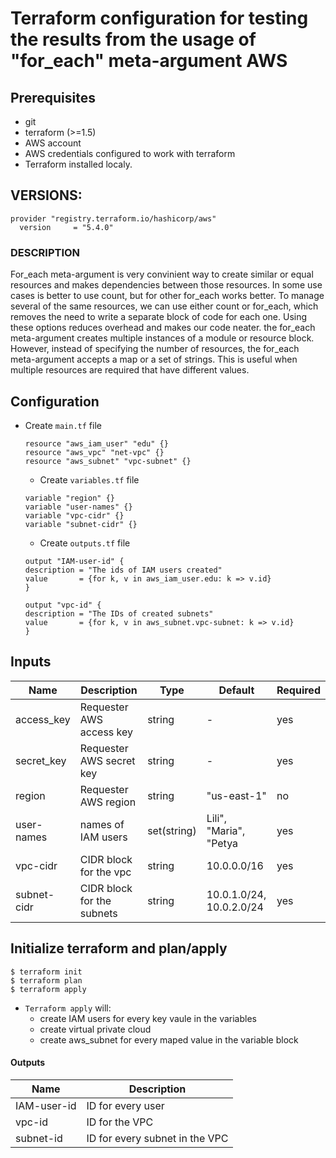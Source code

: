 # Terraform configuration for testing the results from the usage of "for_each" meta-argument AWS

## Prerequisites

- git
- terraform (>=1.5)
- AWS account
- AWS credentials configured to work with terraform
- Terraform installed localy. 

## VERSIONS: 
```
provider "registry.terraform.io/hashicorp/aws"
  version     = "5.4.0"
```

### DESCRIPTION
For_each meta-argument is very convinient way to create similar or equal resources and makes dependencies between those resources. In some use cases is better to use count, 
but for other for_each works better. To manage several of the same resources, we can use either count or for_each, which removes the need to write a separate block of code 
for each one. Using these options reduces overhead and makes our code neater. the for_each meta-argument creates multiple instances of a module or resource block. However, 
instead of specifying the number of resources, the for_each meta-argument accepts a map or a set of strings. This is useful when multiple resources are required that have different values.


## Configuration

- Create `main.tf` file
    ```
    resource "aws_iam_user" "edu" {}
    resource "aws_vpc" "net-vpc" {}
    resource "aws_subnet" "vpc-subnet" {}
    ```
    
    - Create `variables.tf` file
    ```
    variable "region" {}
    variable "user-names" {}
    variable "vpc-cidr" {}
    variable "subnet-cidr" {}
    ```
   
    - Create `outputs.tf` file
    ```
    output "IAM-user-id" {
    description = "The ids of IAM users created"
    value       = {for k, v in aws_iam_user.edu: k => v.id}
    }

    output "vpc-id" {
    description = "The IDs of created subnets"
    value       = {for k, v in aws_subnet.vpc-subnet: k => v.id}
    }
    ```


## Inputs

| Name  |	Description |	Type |  Default |	Required
| ----- | ----------- | ---- |  ------- | --------
| access_key | Requester AWS access key | string | - | yes
| secret_key | Requester AWS secret key | string | - | yes
| region | Requester AWS region | string | "us-east-1" | no
| user-names | names of IAM users | set(string) | Lili", "Maria", "Petya | yes
| vpc-cidr | CIDR block for the vpc | string | 10.0.0.0/16 | yes
| subnet-cidr | CIDR block for the subnets | string | 10.0.1.0/24, 10.0.2.0/24 | yes 


## Initialize terraform and plan/apply

```
$ terraform init
$ terraform plan
$ terraform apply
```

- `Terraform apply` will:
  - create IAM users for every key vaule in the variables 
  - create virtual private cloud
  - create aws_subnet for every maped value in the variable block
    
#### Outputs

| Name  |	Description 
| ----- | ----------- 
| IAM-user-id | ID for every user
| vpc-id  | ID for the VPC
| subnet-id | ID for every subnet in the VPC

